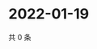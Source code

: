 # 2022-01-19

共 0 条

<!-- BEGIN WEIBO -->
<!-- 最后更新时间 Wed Jan 19 2022 06:15:12 GMT+0800 (China Standard Time) -->

<!-- END WEIBO -->
